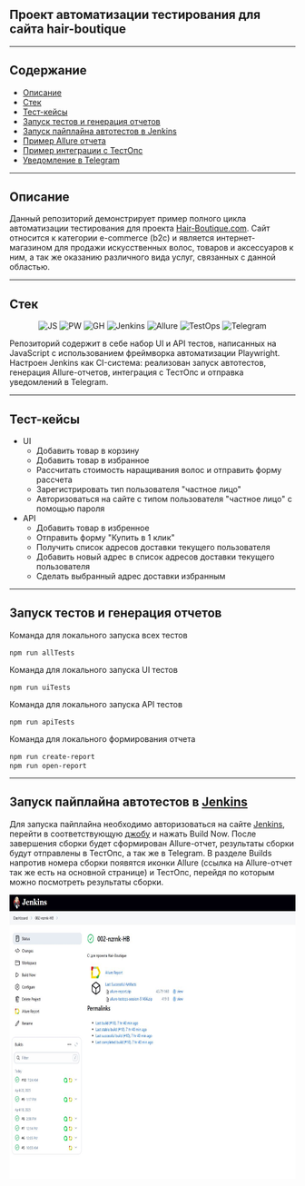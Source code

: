 ## Проект автоматизации тестирования для сайта hair-boutique
---
## Содержание
- [Описание](#Описание)
- [Стек](#Стек)
- [Тест-кейсы](#Тест-кейсы)
- [Запуск тестов и генерация отчетов](#Запуск-тестов-и-генерация-отчетов)
- [Запуск пайплайна автотестов в Jenkins](#Запуск-пайплайна-автотестов-в-Jenkins)
- [Пример Allure отчета](#Пример-Allure-отчета)
- [Пример интеграции с ТестОпс](№Пример-интеграции-с-ТестОпс)
- [Уведомление в Telegram](#Уведомление-в-Telegram)

---
## Описание

Данный репозиторий демонстрирует пример полного цикла автоматизации тестирования для проекта [Hair-Boutique.com](https://hair-boutique.ru/). Сайт относится к категории e-commerce (b2c) и является интернет-магазином для продажи искусственных волос, товаров и аксессуаров к ним, a так же оказанию различного вида услуг, связанных с данной областью.

---
## Стек
<div align="center">
  <img src="https://cdn.jsdelivr.net/gh/devicons/devicon@latest/icons/javascript/javascript-original.svg" alt="JS" width="50" height="50"/>
  <img src="https://cdn.jsdelivr.net/gh/devicons/devicon@latest/icons/playwright/playwright-original.svg" alt="PW" width="50" height="50" />
  <img src="https://cdn.jsdelivr.net/gh/devicons/devicon@latest/icons/github/github-original.svg" alt="GH" width="50" height="50" />
  <img src="https://cdn.jsdelivr.net/gh/devicons/devicon@latest/icons/jenkins/jenkins-original.svg" alt="Jenkins" width="50" height="50"/>
  <img src="https://github.com/allure-framework/allure2/blob/main/.idea/icon.png" alt="Allure" width="50" height="50"/>
  <img src="https://camo.githubusercontent.com/626a8a0d75f12feb6d876c5bfb3528f3af7fdcb65a996fa7d51c7b5236b3420f/68747470733a2f2f736f667466696e6465722e72752f75706c6f61642f7374796c65732f6c6f676f2f7075626c69632f6c6f676f2f6c6f676f2d323630352e706e673f69746f6b3d767156713163376a" alt="TestOps" width="50" height="50"/>
  <img src="https://upload.wikimedia.org/wikipedia/commons/8/83/Telegram_2019_Logo.svg" alt="Telegram" width="50" height="50"/>
</div>

Репозиторий содержит в себе набор UI и API тестов, напиcанных на JavaScript c использованием фреймворка автоматизации Playwright. Настроен Jenkins как CI-система: реализован запуск автотестов, генерация Allure-отчетов, интеграция с ТестОпс и отправка уведомлений в Telegram.

---
## Тест-кейсы
- UI
  - Добавить товар в корзину
  - Добавить товар в избранное
  - Рассчитать стоимость наращивания волос и отправить форму рассчета
  - Зарегистрировать тип пользователя "частное лицо"
  - Авторизоваться на сайте с типом пользователя "частное лицо" c помощью пароля
- API
  - Добавить товар в избренное
  - Отправить форму "Купить в 1 клик"
  - Получить список адресов доставки текущего пользователя
  - Добавить новый адрес в список адресов доставки текущего пользователя
  - Сделать выбранный адрес доставки избранным
---
## Запуск тестов и генерация отчетов

Команда для локального запуска всех тестов
```
npm run allTests 
```
Команда для локального запуска UI тестов
```
npm run uiTests
```
Команда для локального запуска API тестов
```
npm run apiTests
```

Команда для локального формирования отчета

```
npm run create-report
npm run open-report
```
---
## Запуск пайплайна автотестов в [Jenkins](https://jenkins.autotests.cloud/job/002-nzrnk-HB/)

Для запуска пайплайна необходимо авторизоваться на сайте [Jenkins](https://jenkins.autotests.cloud/login?from=%2F), перейти в соответствующую [джобу](https://jenkins.autotests.cloud/job/002-nzrnk-HB/) и нажать Build Now. После завершения сборки будет сформирован Allure-отчет, результаты сборки будут отправлены в ТестОпс, а так же в Telegram. В разделе Builds напротив номера сборки появятся иконки Allure (cсылка на Allure-отчет так же есть на основной странице) и ТестОпс, перейдя по которым можно посмотреть результаты сборки.

<img src="./img/jnk.jpg" alt="allure" width="1000" height="500"/>
